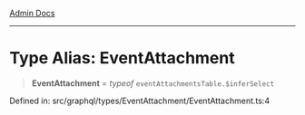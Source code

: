 [Admin Docs](/)

***

# Type Alias: EventAttachment

> **EventAttachment** = *typeof* `eventAttachmentsTable.$inferSelect`

Defined in: src/graphql/types/EventAttachment/EventAttachment.ts:4
